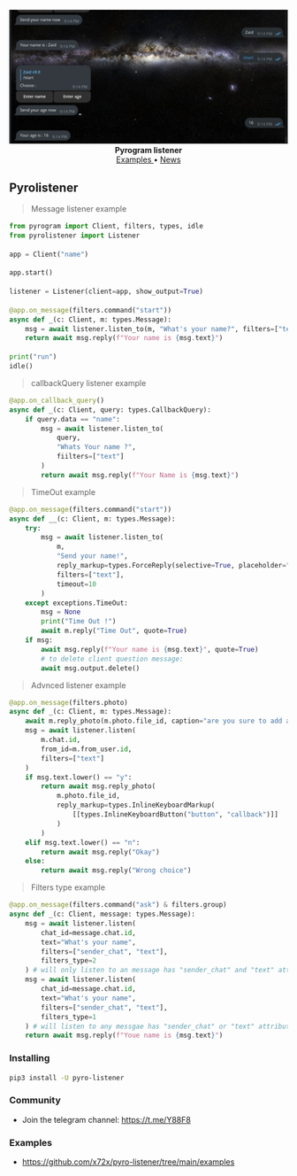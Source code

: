 <p align="center">
    <a href="https://github.com/x72x/pyro-listener/">
        <img src="https://raw.githubusercontent.com/x72x/pyro-listener/main/assest/Screenshot%202023-09-14%20212426.png" alt="pyro-listener" width="">
    </a>
    <br>
    <b>Pyrogram listener</b>
    <br>
    <a href="https://github.com/x72x/pyro-listener/tree/main/examples">
        Examples
    </a>
    •
    <a href="https://t.me/Y88F8">
        News
    </a>
</p>

## Pyrolistener

> Message listener example

``` python
from pyrogram import Client, filters, types, idle
from pyrolistener import Listener

app = Client("name")

app.start()

listener = Listener(client=app, show_output=True)

@app.on_message(filters.command("start"))
async def _(c: Client, m: types.Message):
    msg = await listener.listen_to(m, "What's your name?", filters=["text"])
    return await msg.reply(f"Your name is {msg.text}")

print("run")
idle()
```

> callbackQuery listener example
```python
@app.on_callback_query()
async def _(c: Client, query: types.CallbackQuery):
    if query.data == "name":
        msg = await listener.listen_to(
            query,
            "Whats Your name ?",
            fiilters=["text"]
        )
        return await msg.reply(f"Your Name is {msg.text}")
```

> TimeOut example
```python
@app.on_message(filters.command("start"))
async def __(c: Client, m: types.Message):
    try:
        msg = await listener.listen_to(
            m,
            "Send your name!",
            reply_markup=types.ForceReply(selective=True, placeholder="Your name"),
            filters=["text"],
            timeout=10
        )
    except exceptions.TimeOut:
        msg = None
        print("Time Out !")
        await m.reply("Time Out", quote=True)
    if msg:
        await msg.reply(f"Your name is {msg.text}", quote=True)
        # to delete client question message:
        await msg.output.delete()
```

> Advnced listener example
```python
@app.on_message(filters.photo)
async def _(c: Client, m: types.Message):
    await m.reply_photo(m.photo.file_id, caption="are you sure to add an button to the photo? send Y/N")
    msg = await listener.listen(
        m.chat.id,
        from_id=m.from_user.id,
        filters=["text"]
    )
    if msg.text.lower() == "y":
        return await msg.reply_photo(
            m.photo.file_id,
            reply_markup=types.InlineKeyboardMarkup(
                [[types.InlineKeyboardButton("button", "callback")]]
            )
        )
    elif msg.text.lower() == "n":
        return await msg.reply("Okay")
    else:
        return await msg.reply("Wrong choice")
```

> Filters type example
```python
@app.on_message(filters.command("ask") & filters.group)
async def _(c: Client, message: types.Message):
    msg = await listener.listen(
        chat_id=message.chat.id,
        text="What's your name",
        filters=["sender_chat", "text"],
        filters_type=2
    ) # will only listen to an message has "sender_chat" and "text" attribute
    msg = await listener.listen(
        chat_id=message.chat.id,
        text="What's your name",
        filters=["sender_chat", "text"],
        filters_type=1
    ) # will listen to any messgae has "sender_chat" or "text" attribute
    return await msg.reply(f"Youe name is {msg.text}")
```

### Installing

``` bash
pip3 install -U pyro-listener
```

### Community

- Join the telegram channel: https://t.me/Y88F8

### Examples
- https://github.com/x72x/pyro-listener/tree/main/examples
